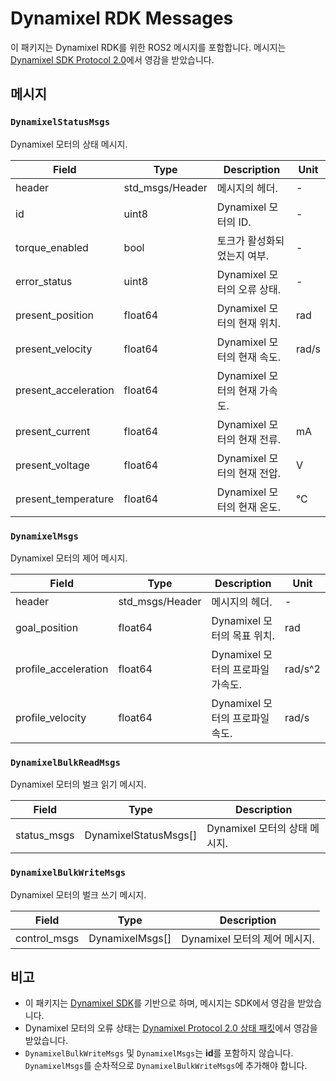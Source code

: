 # Dynamixel RDK Messages
이 패키지는 Dynamixel RDK를 위한 ROS2 메시지를 포함합니다. 메시지는 [Dynamixel SDK Protocol 2.0](https://emanual.robotis.com/docs/en/dxl/protocol2/)에서 영감을 받았습니다.

## 메시지
### `DynamixelStatusMsgs`
Dynamixel 모터의 상태 메시지.

| Field | Type | Description | Unit |
|-------|------|-------------|------|
| header | std_msgs/Header | 메시지의 헤더. | - |
| id | uint8 | Dynamixel 모터의 ID. | - |
| torque_enabled | bool | 토크가 활성화되었는지 여부. | - |
| error_status | uint8 | Dynamixel 모터의 오류 상태. | - |
| present_position | float64 | Dynamixel 모터의 현재 위치. | rad |
| present_velocity | float64 | Dynamixel 모터의 현재 속도. | rad/s |
| present_acceleration | float64 | Dynamixel 모터의 현재 가속도. |
| present_current | float64 | Dynamixel 모터의 현재 전류. | mA |
| present_voltage | float64 | Dynamixel 모터의 현재 전압. | V |
| present_temperature | float64 | Dynamixel 모터의 현재 온도. | °C |

### `DynamixelMsgs`
Dynamixel 모터의 제어 메시지.

| Field | Type | Description | Unit |
|-------|------|-------------|------|
| header | std_msgs/Header | 메시지의 헤더. | - |
| goal_position | float64 | Dynamixel 모터의 목표 위치. | rad |
| profile_acceleration | float64 | Dynamixel 모터의 프로파일 가속도. | rad/s^2 |
| profile_velocity | float64 | Dynamixel 모터의 프로파일 속도. | rad/s |

### `DynamixelBulkReadMsgs`
Dynamixel 모터의 벌크 읽기 메시지.

| Field | Type | Description |
|-------|------|-------------|
| status_msgs | DynamixelStatusMsgs[] | Dynamixel 모터의 상태 메시지. |

### `DynamixelBulkWriteMsgs`
Dynamixel 모터의 벌크 쓰기 메시지.

| Field | Type | Description |
|-------|------|-------------|
| control_msgs | DynamixelMsgs[] | Dynamixel 모터의 제어 메시지. |

## 비고
- 이 패키지는 [Dynamixel SDK](https://github.com/ROBOTIS-GIT/DynamixelSDK)를 기반으로 하며, 메시지는 SDK에서 영감을 받았습니다.
- Dynamixel 모터의 오류 상태는 [Dynamixel Protocol 2.0 상태 패킷](https://emanual.robotis.com/docs/en/dxl/protocol2/#status-packet)에서 영감을 받았습니다.
- `DynamixelBulkWriteMsgs` 및 `DynamixelMsgs`는 **id**를 포함하지 않습니다. `DynamixelMsgs`를 순차적으로 `DynamixelBulkWriteMsgs`에 추가해야 합니다.

